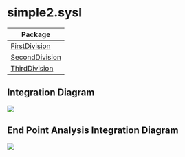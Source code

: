 

# simple2.sysl

| Package |
----|
[FirstDivision](FirstDivision/README.md)|
[SecondDivision](SecondDivision/README.md)|
[ThirdDivision](ThirdDivision/README.md)|

## Integration Diagram
<img src="https://plantuml.com/plantuml/svg/~1UDgCZa5Byq0GXk_pA-OxzHHe-ubuAALf4yM33MZ4Gv6m9aDtwEvEcDrMHVplKgBYCUzjvdbcU2UZ0vC9ZigtcZ_MrKsvBU_pkYnmKnKbPXaM5Mwh6ilYjlxtgux-Ehehh68ocexUGUBa26lBsXLyuiWIm79761CfINhl2M9h7A4tRpYx_7zrWPPuRnF40uVUgF7OYkybK4Zu0OXhqnxsAiVGRSI9uhKJDUx9Sg8p5Ur81x9sfZq0OgughyDge-oZ1FY4tPsyiAEyxv_HH6oci7iWFP4EummN2yjxwyvTbajeffXbIsncVmxdWpg7Plu3LnIwetTV0G00__-v4dWg">

## End Point Analysis Integration Diagram
<img src="https://plantuml.com/plantuml/svg/~1UDgCa55hr40Gnz_tKupruPuExdA7-512qqiKGHkm4GKfORixPeVRx8RPpQb8lxji4pqi5Z9l-Vz__2OxgyKZLYjOD3DQV6hgjzLDzR5egX8ETLd1UWrb3JTr0rNvhddn5rriNVoluYf4oN7ihOWKBK9ZY7L99mhadR3uBKBqmDIP29eOLKnvKD8YzF87R5_jNk_1O0A48Os0_H1_WiQWc8Q9Ff8R9CiUGfGHuPS0k9RgsB4VdJvuwndUMC_IVZOKCRMUDVBKN5kfZWAWOFRVf-Z0r0Vln8EOX1SV_3rPB8RX0cI0B-tcSSTS5cCqw2AfzAKieOkFMBivC-zzHsvAj__HPhDtkyYRdPbRLDxfokd1qvzwTrvmYtn2dkKPN5uQwenDjyppvrPDals_i7WGxHRMNry6iYVaktMUdjTkKdIV3dYNGxiNxUu9auasUy9SeTDZRty7003__vMDqeO0">

